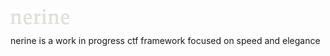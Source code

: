 ![nerine logo](assets/nerine.png)

nerine is a work in progress ctf framework focused on speed and elegance

